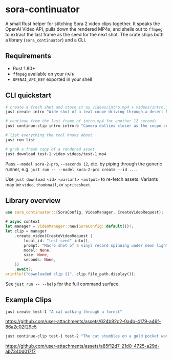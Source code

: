 # sora-continuator

A small Rust helper for stitching Sora 2 video clips together. It speaks the OpenAI Video API, pulls down the rendered MP4s, and shells out to `ffmpeg` to extract the last frame as the seed for the next shot. The crate ships both a library (`sora_continuator`) and a CLI.

## Requirements

- Rust 1.80+
- `ffmpeg` available on your `PATH`
- `OPENAI_API_KEY` exported in your shell

## CLI quickstart

```bash
# create a fresh shot and store it as videos/intro.mp4 + videos/intro.json
just create intro "Wide shot of a teal coupe driving through a desert highway, heat ripples visible."

# continue from the last frame of intro.mp4 for another 12 seconds
just continue-clip intro intro-b "Camera dollies closer as the coupe crests a hill at sunset."

# list everything the tool knows about
just run list

# grab a fresh copy of a rendered asset
just download test-1 video videos/test-1.mp4
```

Pass `--model sora-2-pro`, `--seconds 12`, etc. by piping through the generic runner, e.g. `just run -- --model sora-2-pro create --id ...`.

Use `just download <id> <variant> <output>` to re-fetch assets. Variants may be `video`, `thumbnail`, or `spritesheet`.

## Library overview

```rust
use sora_continuator::{SoraConfig, VideoManager, CreateVideoRequest};

# async context
let manager = VideoManager::new(SoraConfig::default())?;
let clip = manager
    .create_video(CreateVideoRequest {
        local_id: "test-seed".into(),
        prompt: "Macro shot of a vinyl record spinning under neon light".into(),
        model: None,
        size: None,
        seconds: None,
    })
    .await?;
println!("downloaded clip {}", clip.file_path.display());
```

See `just run -- --help` for the full command surface.

## Example Clips

```bash
just create test-1 "A cat walking through a forest"
```

https://github.com/user-attachments/assets/624b82c2-0a4b-4179-a46f-86a2c02f29c5

```bash
just continue-clip test-1 test-2 "The cat stumbles on a gold pocket watch"
```

https://github.com/user-attachments/assets/a85f12d7-21d0-4725-a29d-ab7340d017f7


